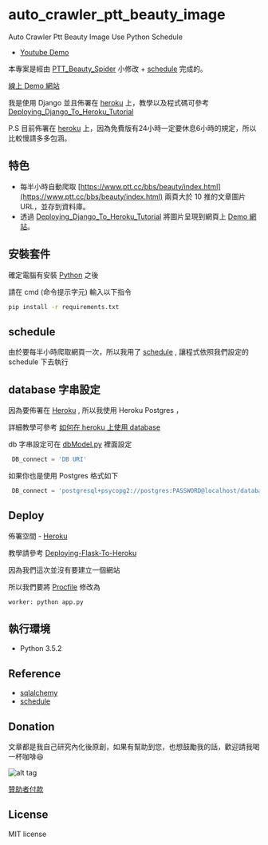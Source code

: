 # auto_crawler_ptt_beauty_image

Auto Crawler Ptt Beauty Image Use Python Schedule

* [Youtube Demo](https://youtu.be/IBOhQFeFDPg)

本專案是經由 [PTT_Beauty_Spider](https://github.com/twtrubiks/PTT_Beauty_Spider) 小修改 + [schedule](https://github.com/dbader/schedule) 完成的。

[線上 Demo 網站](https://ptt-beauty-images.herokuapp.com/)

我是使用 Django 並且佈署在 [heroku](https://dashboard.heroku.com/) 上，教學以及程式碼可參考   [Deploying_Django_To_Heroku_Tutorial](https://github.com/twtrubiks/Deploying_Django_To_Heroku_Tutorial)

P.S
目前佈署在 [heroku](https://dashboard.heroku.com/) 上，因為免費版有24小時一定要休息6小時的規定，所以比較慢請多多包涵。

## 特色

* 每半小時自動爬取 [https://www.ptt.cc/bbs/beauty/index.html](https://www.ptt.cc/bbs/beauty/index.html) 兩頁大於 10 推的文章圖片 URL，並存到資料庫。
* 透過 [Deploying_Django_To_Heroku_Tutorial](https://github.com/twtrubiks/Deploying_Django_To_Heroku_Tutorial) 將圖片呈現到網頁上 [Demo 網站](https://ptt-beauty-images.herokuapp.com/)。

## 安裝套件

確定電腦有安裝 [Python](https://www.python.org/) 之後

請在  cmd (命令提示字元) 輸入以下指令

```cmd
pip install -r requirements.txt
```

## schedule

由於要每半小時爬取網頁一次，所以我用了 [schedule](https://github.com/dbader/schedule) , 讓程式依照我們設定的 schedule 下去執行

## database 字串設定

因為要佈署在 [Heroku](https://dashboard.heroku.com/)  , 所以我使用 Heroku Postgres ，

詳細教學可參考 [如何在 heroku 上使用 database](https://github.com/twtrubiks/Deploying-Flask-To-Heroku#%E5%A6%82%E4%BD%95%E5%9C%A8-heroku-%E4%B8%8A%E4%BD%BF%E7%94%A8-database)

db 字串設定可在 [dbModel.py](https://github.com/twtrubiks/auto_crawler_ptt_beauty_image/blob/master/dbModel.py) 裡面設定

```python
 DB_connect = 'DB URI'
```

如果你也是使用 Postgres 格式如下

```python
 DB_connect = 'postgresql+psycopg2://postgres:PASSWORD@localhost/database_name'
```

## Deploy

佈署空間 - [Heroku](https://dashboard.heroku.com/)

教學請參考 [Deploying-Flask-To-Heroku](https://github.com/twtrubiks/Deploying-Flask-To-Heroku)

因為我們這次並沒有要建立一個網站

所以我們要將 [Procfile](https://github.com/twtrubiks/auto_crawler_ptt_beauty_image/blob/master/Procfile) 修改為

```python
worker: python app.py
```

## 執行環境

* Python 3.5.2

## Reference

* [sqlalchemy](http://docs.sqlalchemy.org/en/latest/intro.html)
* [schedule](https://github.com/dbader/schedule)

## Donation

文章都是我自己研究內化後原創，如果有幫助到您，也想鼓勵我的話，歡迎請我喝一杯咖啡:laughing:

![alt tag](https://i.imgur.com/LRct9xa.png)

[贊助者付款](https://payment.opay.tw/Broadcaster/Donate/9E47FDEF85ABE383A0F5FC6A218606F8)

## License

MIT license
